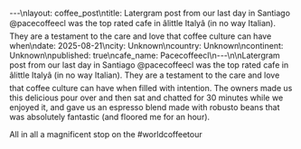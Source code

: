---\nlayout: coffee_post\ntitle: Latergram post from our last day in Santiago @pacecoffeecl was the top rated cafe in âlittle Italyâ (in no way Italian). They are a testament to the care and love that coffee culture can have when\ndate: 2025-08-21\ncity: Unknown\ncountry: Unknown\ncontinent: Unknown\npublished: true\ncafe_name: Pacecoffeecl\n---\n\nLatergram post from our last day in Santiago @pacecoffeecl was the top rated cafe in âlittle Italyâ (in no way Italian). They are a testament to the care and love that coffee culture can have when filled with intention. The owners made us this delicious pour over and then sat and chatted for 30 minutes while we enjoyed it, and gave us an espresso blend made with robusto beans that was absolutely fantastic (and floored me for an hour).

All in all a magnificent stop on the #worldcoffeetour